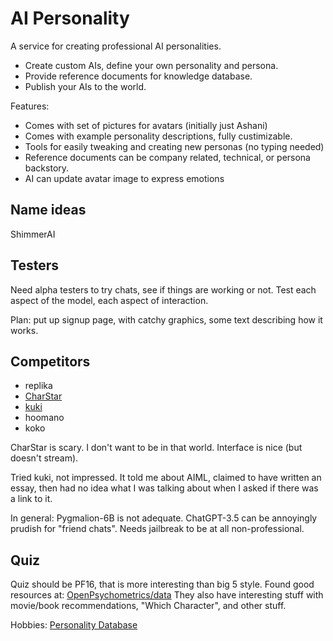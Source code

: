 # AI Personality

A service for creating professional AI personalities.

* Create custom AIs, define your own personality and persona.
* Provide reference documents for knowledge database.
* Publish your AIs to the world.

Features:
* Comes with set of pictures for avatars (initially just Ashani)
* Comes with example personality descriptions, fully custimizable.
* Tools for easily tweaking and creating new personas (no typing needed)
* Reference documents can be company related, technical, or persona backstory.
* AI can update avatar image to express emotions

## Name ideas

ShimmerAI

## Testers

Need alpha testers to try chats, see if things are working or not. Test each aspect of the model, each aspect of interaction.

Plan: put up signup page, with catchy graphics, some text describing how it works.

## Competitors

* replika
* [CharStar](https://charstar.ai/)
* [kuki](https://www.kuki.ai/about)
* hoomano
* koko

CharStar is scary. I don't want to be in that world. Interface is nice (but doesn't stream).

Tried kuki, not impressed. It told me about AIML, claimed to have written an essay, then had no idea what I was talking about when I asked if there was a link to it.

In general: Pygmalion-6B is not adequate. ChatGPT-3.5 can be annoyingly prudish for "friend chats". Needs jailbreak to be at all non-professional.

## Quiz

Quiz should be PF16, that is more interesting than big 5 style. Found good resources at:
[OpenPsychometrics/data](https://openpsychometrics.org/_rawdata/)
They also have interesting stuff with movie/book recommendations, "Which Character", and other stuff.

Hobbies:
[Personality Database](https://www.personality-database.com/profile?pid=3&cid=30&sub_cat_id=31569)
